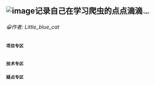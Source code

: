 ## ![image](https://github.com/Huang-YuHang/MySpider/blob/master/image/logo.jpg)记录自己在学习爬虫的点点滴滴<img src=" https://github.com/Huang-YuHang/MySpider/blob/master/image/logo2.jpg " alt="logo2" style="zoom:25%;" >

###### :grinning:作者: Little_blue_cat 

#### `项目专区`



###### 

##### 



#### `技术专区`





#### `疑点专区`


